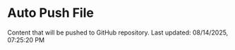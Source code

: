 # Auto Push File

Content that will be pushed to GitHub repository.
Last updated: 08/14/2025, 07:25:20 PM